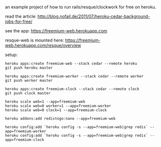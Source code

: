 an example project of how to run rails/resque/clockwork for free on heroku.

read the article:
http://blog.nofail.de/2011/07/heroku-cedar-background-jobs-for-free/

see the app:
https://freemium-web.herokuapp.com

resque-web is mounted here:
https://freemium-web.herokuapp.com/resque/overview

setup:

```
heroku apps:create freemium-web --stack cedar --remote heroku
git push heroku master

heroku apps:create freemium-worker --stack cedar --remote worker
git push worker master

heroku apps:create freemium-clock --stack cedar --remote clock
git push clock master

heroku scale web=1 --app=freemium-web
heroku scale web=0 worker=1 --app=freemium-worker
heroku scale web=0 clock=1 --app=freemium-clock

heroku addons:add redistogo:nano --app=freemium-web

heroku config:add `heroku config -s --app=freemium-web|grep redis` --app=freemium-worker
heroku config:add `heroku config -s --app=freemium-web|grep redis` --app=freemium-clock
```
